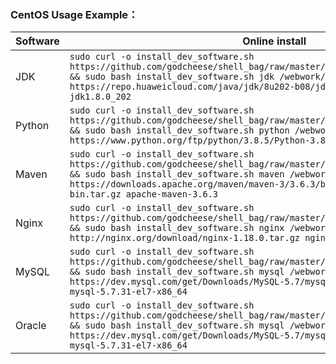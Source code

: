 
### CentOS Usage Example：

| Software | Online install | Offline install | Remark |
| -------- | -------------- | --------------- | ------ |
| JDK | ```sudo curl -o install_dev_software.sh https://github.com/godcheese/shell_bag/raw/master/centos/install_dev_software.sh && sudo bash install_dev_software.sh jdk /webwork/software/jdk https://repo.huaweicloud.com/java/jdk/8u202-b08/jdk-8u202-linux-x64.tar.gz jdk1.8.0_202``` | ```sudo curl -o install_dev_software.sh https://github.com/godcheese/shell_bag/raw/master/centos/install_dev_software.sh && sudo bash install_dev_software.sh jdk /webwork/software/jdk jdk-8u202-linux-x64.tar.gz jdk1.8.0_202``` | / |
| Python | ```sudo curl -o install_dev_software.sh https://github.com/godcheese/shell_bag/raw/master/centos/install_dev_software.sh && sudo bash install_dev_software.sh python /webwork/software/python https://www.python.org/ftp/python/3.8.5/Python-3.8.5.tgz Python-3.8.5``` | ```sudo curl -o install_dev_software.sh https://github.com/godcheese/shell_bag/raw/master/centos/install_dev_software.sh && sudo bash install_dev_software.sh python /webwork/software/python Python-3.8.5.tgz Python-3.8.5``` | / |
| Maven | ```sudo curl -o install_dev_software.sh https://github.com/godcheese/shell_bag/raw/master/centos/install_dev_software.sh && sudo bash install_dev_software.sh maven /webwork/software/maven https://downloads.apache.org/maven/maven-3/3.6.3/binaries/apache-maven-3.6.3-bin.tar.gz apache-maven-3.6.3``` | ```sudo curl -o install_dev_software.sh https://github.com/godcheese/shell_bag/raw/master/centos/install_dev_software.sh && sudo bash install_dev_software.sh maven /webwork/software/maven apache-maven-3.6.3-bin.tar.gz apache-maven-3.6.3``` | / |
| Nginx | ```sudo curl -o install_dev_software.sh https://github.com/godcheese/shell_bag/raw/master/centos/install_dev_software.sh && sudo bash install_dev_software.sh nginx /webwork/software/nginx http://nginx.org/download/nginx-1.18.0.tar.gz nginx-1.18.0``` | ```sudo curl -o install_dev_software.sh https://github.com/godcheese/shell_bag/raw/master/centos/install_dev_software.sh && sudo bash install_dev_software.sh maven /webwork/software/nginx nginx-1.18.0.tar.gz nginx-1.18.0``` | / |
| MySQL | ```sudo curl -o install_dev_software.sh https://github.com/godcheese/shell_bag/raw/master/centos/install_dev_software.sh && sudo bash install_dev_software.sh mysql /webwork/software/mysql https://dev.mysql.com/get/Downloads/MySQL-5.7/mysql-5.7.31-el7-x86_64.tar.gz mysql-5.7.31-el7-x86_64``` | ```sudo curl -o install_dev_software.sh https://github.com/godcheese/shell_bag/raw/master/centos/install_dev_software.sh && sudo bash install_dev_software.sh mysql /webwork/software/mysql mysql-5.7.31-el7-x86_64.tar.gz mysql-5.7.31-el7-x86_64``` | / |
| Oracle | ```sudo curl -o install_dev_software.sh https://github.com/godcheese/shell_bag/raw/master/centos/install_dev_software.sh && sudo bash install_dev_software.sh mysql /webwork/software/mysql https://dev.mysql.com/get/Downloads/MySQL-5.7/mysql-5.7.31-el7-x86_64.tar.gz mysql-5.7.31-el7-x86_64``` | ```sudo curl -o install_dev_software.sh https://github.com/godcheese/shell_bag/raw/master/centos/install_dev_software.sh && sudo bash install_dev_software.sh mysql /webwork/software/mysql mysql-5.7.31-el7-x86_64.tar.gz mysql-5.7.31-el7-x86_64``` | / |